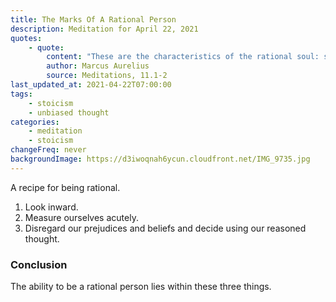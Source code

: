 ```yaml
---
title: The Marks Of A Rational Person
description: Meditation for April 22, 2021
quotes:
    - quote:
        content: "These are the characteristics of the rational soul: self-awareness, self-examination, and self-determination. It reaps its own harvest&hellip; It succeeds in its own purpose&hellip;"
        author: Marcus Aurelius
        source: Meditations, 11.1-2
last_updated_at: 2021-04-22T07:00:00
tags:
    - stoicism
    - unbiased thought
categories:
    - meditation
    - stoicism
changeFreq: never
backgroundImage: https://d3iwoqnah6ycun.cloudfront.net/IMG_9735.jpg
---
```


A recipe for being rational.

1. Look inward.
1. Measure ourselves acutely.
1. Disregard our prejudices and beliefs and decide using our reasoned thought.

### Conclusion

The ability to be a rational person lies within these three things.

